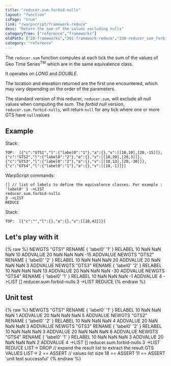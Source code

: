 ```yaml
---
title: "reducer.sum.forbid-nulls"
layout: "function"
isPage: "true"
link: "/warpscript/framework-reduce"
desc: "Return the sum of the values excluding nulls"
categoryTree: ["reference","frameworks"]
oldPath: ["20-frameworks","301-framework-reduce","330-reducer_sum_forbid-nulls.html.md"]
category: "reference"
---
```

 

The `reducer.sum` function computes at each tick the sum of the values of Geo Time Series<sup>TM</sup> which are in the same equivalence class.

It operates on *LONG* and *DOUBLE*.

The location and elevation returned are the first one encountered, which may vary depending on the order of the parameters.

The standard version of this reducer, `reducer.sum`, will exclude all null values when computing the sum.
The *forbid null* version, `reducer.sum.forbid-nulls`, will return `null` for any tick where one or more GTS have `null`values


## Example ##

Stack:

    TOP:  [{"c":"GTS1","l":{"label0":"1"},"a":{},"v":[[10,10],[20,-15]]},{"c":"GTS2","l":{"label0":"2"},"a":{},"v":[[10,20],[20,3]]}, {"c":"GTS3","l":{"label0":"2"},"a":{},"v":[[10,13],[20,-30]]},{"c":"GTS4","l":{"label0":"1"},"a":{},"v":[[10,-1]]}]

WarpScript commands:

    [] // list of labels to define the equivalence classes. For example : 'label0' 1 ->LIST
    reducer.sum.forbid-nulls
    3 ->LIST
    REDUCE

Stack: 

    TOP:  [{"c":"","l":{},"a":{},"v":[[10,42]]}]

## Let's play with it ##

{% raw %}
<warp10-warpscript-widget>NEWGTS "GTS1" RENAME 
{ 'label0' '1' } RELABEL
10 NaN NaN NaN 10 ADDVALUE
20 NaN NaN NaN -15 ADDVALUE
NEWGTS "GTS2" RENAME 
{ 'label0' '2' } RELABEL
10 NaN NaN NaN 20 ADDVALUE
20 NaN NaN NaN 3 ADDVALUE
NEWGTS "GTS3" RENAME 
{ 'label0' '2' } RELABEL
10 NaN NaN NaN 13 ADDVALUE
20 NaN NaN NaN -30 ADDVALUE
NEWGTS "GTS4" RENAME 
{ 'label0' '1' } RELABEL
10 NaN NaN NaN -1 ADDVALUE
4 ->LIST
[]
reducer.sum.forbid-nulls
3 ->LIST
REDUCE
</warp10-warpscript-widget>
{% endraw %}    


## Unit test ##

{% raw %}
<warp10-warpscript-widget>NEWGTS "GTS1" RENAME 
{ 'label0' '1' } RELABEL
10 NaN NaN NaN 1 ADDVALUE
20 NaN NaN NaN 5 ADDVALUE
NEWGTS "GTS2" RENAME 
{ 'label0' '2' } RELABEL
10 NaN NaN NaN 4 ADDVALUE
20 NaN NaN NaN 3 ADDVALUE
NEWGTS "GTS3" RENAME 
{ 'label0' '2' } RELABEL
10 NaN NaN NaN 3 ADDVALUE
20 NaN NaN NaN 8 ADDVALUE
NEWGTS "GTS4" RENAME 
{ 'label0' '1' } RELABEL
10 NaN NaN NaN 3 ADDVALUE
20 NaN NaN NaN 2 ADDVALUE
4 ->LIST
[]
reducer.sum.forbid-nulls
3 ->LIST
REDUCE
LIST-> DROP   // expand the result list to extract the result GTS
VALUES LIST-> 
2 == ASSERT   // values list size
18 == ASSERT
11 == ASSERT
'unit test successful'
</warp10-warpscript-widget>
{% endraw %}        



